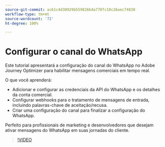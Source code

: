 ```yaml
---
source-git-commit: ac61c4d30929b559826b4a770fc10c26aec74830
workflow-type: tm+mt
source-wordcount: '72'
ht-degree: 100%

---
```

# Configurar o canal do WhatsApp

Este tutorial apresentará a configuração do canal do WhatsApp no Adobe Journey Optimizer para habilitar mensagens comerciais em tempo real.

O que você aprenderá:

* Adicionar e configurar as credenciais da API do WhatsApp e os detalhes da conta comercial.
* Configurar webhooks para o tratamento de mensagens de entrada, incluindo palavras-chave de aceitação/recusa.
* Criar uma configuração do canal para finalizar a configuração do WhatsApp.

Perfeito para profissionais de marketing e desenvolvedores que desejam ativar mensagens do WhatsApp em suas jornadas do cliente.

>[!VIDEO](https://video.tv.adobe.com/v/3470268/?learn=on&enablevpops)
